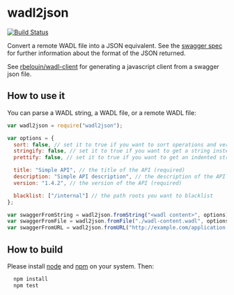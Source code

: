 wadl2json
=========

[![Build Status](https://travis-ci.org/rbelouin/wadl2json.svg?branch=js)](https://travis-ci.org/rbelouin/wadl2json)

Convert a remote WADL file into a JSON equivalent. See the [swagger spec](https://github.com/swagger-api/swagger-spec/blob/master/versions/2.0.md) for further information about the format of the JSON returned.

See [rbelouin/wadl-client](https://github.com/rbelouin/wadl-client) for generating a javascript client from a swagger json file.

How to use it
-------------

You can parse a WADL string, a WADL file, or a remote WADL file:

```js
var wadl2json = require("wadl2json");

var options = {
  sort: false, // set it to true if you want to sort operations and verbs in the alphabetical order
  stringify: false, // set it to true if you want to get a string instead of an object
  prettify: false, // set it to true if you want to get an indented string (stringify=true required)

  title: "Simple API", // the title of the API (required)
  description: "Simple API description", // the description of the API (required)
  version: "1.4.2", // the version of the API (required)

  blacklist: ["/internal"] // the path roots you want to blacklist
};

var swaggerFromString = wadl2json.fromString("<wadl content>", options);
var swaggerFromFile = wadl2json.fromFile("./wadl-content.wadl", options);
var swaggerFromURL = wadl2json.fromURL("http://example.com/application.wadl", options);
```

How to build
------------

Please install [node](http://nodejs.org/) and [npm](https://www.npmjs.org/) on your system.
Then:

```sh
  npm install
  npm test
```
